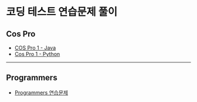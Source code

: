 # 코딩 테스트 연습문제 풀이

## Cos Pro
- [COS Pro 1 - Java](https://edu.goorm.io/learn/lecture/17301/cos-pro-1%25EA%25B8%2589-%25EA%25B8%25B0%25EC%25B6%259C%25EB%25AC%25B8%25EC%25A0%259C-java)
- [Cos Pro 1 - Python](https://edu.goorm.io/lecture/17299/cos-pro-1%EA%B8%89-%EA%B8%B0%EC%B6%9C%EB%AC%B8%EC%A0%9C-python)
---
## Programmers
- [Programmers 연습문제](https://programmers.co.kr/learn/challenges?tab=all_challenges)
